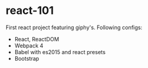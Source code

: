 # react-101

First react project featuring giphy's. Following configs:

- React, ReactDOM
- Webpack 4
- Babel with es2015 and react presets
- Bootstrap


